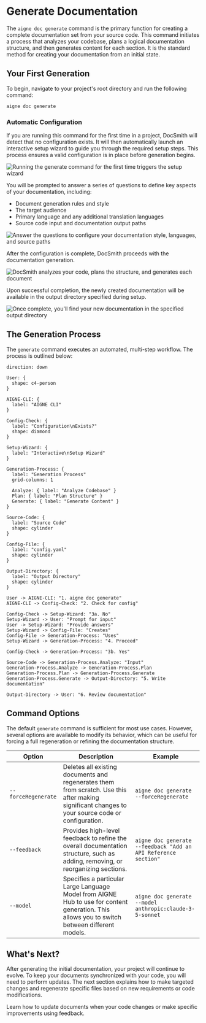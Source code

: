 # Generate Documentation

The `aigne doc generate` command is the primary function for creating a complete documentation set from your source code. This command initiates a process that analyzes your codebase, plans a logical documentation structure, and then generates content for each section. It is the standard method for creating your documentation from an initial state.

## Your First Generation

To begin, navigate to your project's root directory and run the following command:

```bash aigne doc generate icon=lucide:play-circle
aigne doc generate
```

### Automatic Configuration

If you are running this command for the first time in a project, DocSmith will detect that no configuration exists. It will then automatically launch an interactive setup wizard to guide you through the required setup steps. This process ensures a valid configuration is in place before generation begins.

![Running the generate command for the first time triggers the setup wizard](https://docsmith.aigne.io/image-bin/uploads/0c45a32667c5250e54194a61d9495965.png)

You will be prompted to answer a series of questions to define key aspects of your documentation, including:

- Document generation rules and style
- The target audience
- Primary language and any additional translation languages
- Source code input and documentation output paths

![Answer the questions to configure your documentation style, languages, and source paths](https://docsmith.aigne.io/image-bin/uploads/fbedbfa256036ad6375a6c18047a75ad.png)

After the configuration is complete, DocSmith proceeds with the documentation generation.

![DocSmith analyzes your code, plans the structure, and generates each document](https://docsmith.aigne.io/image-bin/uploads/d0766c19380a02eb8a6f8ce86a838849.png)

Upon successful completion, the newly created documentation will be available in the output directory specified during setup.

![Once complete, you'll find your new documentation in the specified output directory](https://docsmith.aigne.io/image-bin/uploads/0967443611408ad9d0042793d590b8fd.png)

## The Generation Process

The `generate` command executes an automated, multi-step workflow. The process is outlined below:

```d2
direction: down

User: {
  shape: c4-person
}

AIGNE-CLI: {
  label: "AIGNE CLI"
}

Config-Check: {
  label: "Configuration\nExists?"
  shape: diamond
}

Setup-Wizard: {
  label: "Interactive\nSetup Wizard"
}

Generation-Process: {
  label: "Generation Process"
  grid-columns: 1

  Analyze: { label: "Analyze Codebase" }
  Plan: { label: "Plan Structure" }
  Generate: { label: "Generate Content" }
}

Source-Code: {
  label: "Source Code"
  shape: cylinder
}

Config-File: {
  label: "config.yaml"
  shape: cylinder
}

Output-Directory: {
  label: "Output Directory"
  shape: cylinder
}

User -> AIGNE-CLI: "1. aigne doc generate"
AIGNE-CLI -> Config-Check: "2. Check for config"

Config-Check -> Setup-Wizard: "3a. No"
Setup-Wizard -> User: "Prompt for input"
User -> Setup-Wizard: "Provide answers"
Setup-Wizard -> Config-File: "Creates"
Config-File -> Generation-Process: "Uses"
Setup-Wizard -> Generation-Process: "4. Proceed"

Config-Check -> Generation-Process: "3b. Yes"

Source-Code -> Generation-Process.Analyze: "Input"
Generation-Process.Analyze -> Generation-Process.Plan
Generation-Process.Plan -> Generation-Process.Generate
Generation-Process.Generate -> Output-Directory: "5. Write documentation"

Output-Directory -> User: "6. Review documentation"
```

## Command Options

The default `generate` command is sufficient for most use cases. However, several options are available to modify its behavior, which can be useful for forcing a full regeneration or refining the documentation structure.

| Option              | Description                                                                                                                              | Example                                                              |
|---------------------|------------------------------------------------------------------------------------------------------------------------------------------|----------------------------------------------------------------------|
| `--forceRegenerate` | Deletes all existing documents and regenerates them from scratch. Use this after making significant changes to your source code or configuration. | `aigne doc generate --forceRegenerate`                                 |
| `--feedback`        | Provides high-level feedback to refine the overall documentation structure, such as adding, removing, or reorganizing sections.           | `aigne doc generate --feedback "Add an API Reference section"`         |
| `--model`           | Specifies a particular Large Language Model from AIGNE Hub to use for content generation. This allows you to switch between different models.       | `aigne doc generate --model anthropic:claude-3-5-sonnet`                |

## What's Next?

After generating the initial documentation, your project will continue to evolve. To keep your documents synchronized with your code, you will need to perform updates. The next section explains how to make targeted changes and regenerate specific files based on new requirements or code modifications.

<x-card data-title="Update and Refine" data-icon="lucide:file-edit" data-href="/features/update-and-refine">
  Learn how to update documents when your code changes or make specific improvements using feedback.
</x-card>